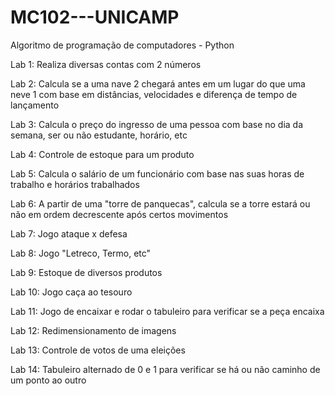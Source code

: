 # MC102---UNICAMP
Algoritmo de programação de computadores - Python

Lab 1: Realiza diversas contas com 2 números

Lab 2: Calcula se a uma nave 2 chegará antes em um lugar do que uma neve 1 com base em distâncias, velocidades e diferença de tempo de lançamento

Lab 3: Calcula o preço do ingresso de uma pessoa com base no dia da semana, ser ou não estudante, horário, etc

Lab 4: Controle de estoque para um produto

Lab 5: Calcula o salário de um funcionário com base nas suas horas de trabalho e horários trabalhados

Lab 6: A partir de uma "torre de panquecas", calcula se a torre estará ou não em ordem decrescente após certos movimentos

Lab 7: Jogo ataque x defesa

Lab 8: Jogo "Letreco, Termo, etc"

Lab 9: Estoque de diversos produtos

Lab 10: Jogo caça ao tesouro

Lab 11: Jogo de encaixar e rodar o tabuleiro para verificar se a peça encaixa

Lab 12: Redimensionamento de imagens

Lab 13: Controle de votos de uma eleições

Lab 14: Tabuleiro alternado de 0 e 1 para verificar se há ou não caminho de um ponto ao outro
